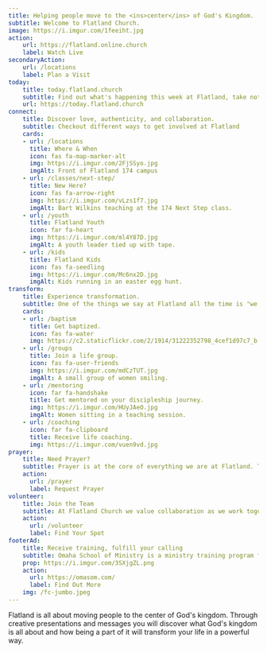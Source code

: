 ```yaml
---
title: Helping people move to the <ins>center</ins> of God's Kingdom.
subtitle: Welcome to Flatland Church.
image: https://i.imgur.com/1feeiht.jpg
action:
    url: https://flatland.online.church
    label: Watch Live
secondaryAction:
    url: /locations
    label: Plan a Visit
today:
    title: today.flatland.church
    subtitle: Find out what's happening this week at Flatland, take notes, read Scripture, and request prayer on our **Today** page.
    url: https://today.flatland.church
connect:
    title: Discover love, authenticity, and collaboration.
    subtitle: Checkout different ways to get involved at Flatland
    cards:
    - url: /locations
      title: Where & When
      icon: fas fa-map-marker-alt
      img: https://i.imgur.com/2FjSSyo.jpg
      imgAlt: Front of Flatland 174 campus
    - url: /classes/next-step/
      title: New Here?
      icon: fas fa-arrow-right
      img: https://i.imgur.com/vLzs1f7.jpg
      imgAlt: Bart Wilkins teaching at the 174 Next Step class.
    - url: /youth
      title: Flatland Youth
      icon: far fa-heart
      img: https://i.imgur.com/ml4Y87D.jpg
      imgAlt: A youth leader tied up with tape.
    - url: /kids
      title: Flatland Kids
      icon: fas fa-seedling
      img: https://i.imgur.com/Mc6nx2D.jpg
      imgAlt: Kids running in an easter egg hunt.
transform:
    title: Experience transformation.
    subtitle: One of the things we say at Flatland all the time is "we love you right where you are, but we love you too much to leave you there." We're committed to seeing God transform your life as you move closer to the center of his Kingdom, and we have a number of key ways to help you do just that.
    cards:
    - url: /baptism
      title: Get baptized.
      icon: fas fa-water
      img: https://c2.staticflickr.com/2/1914/31222352798_4cef1d97c7_b.jpg
    - url: /groups
      title: Join a life group.
      icon: fas fa-user-friends
      img: https://i.imgur.com/mdCzTUT.jpg
      imgAlt: A small group of women smiling.
    - url: /mentoring
      icon: far fa-handshake
      title: Get mentored on your discipleship journey.
      img: https://i.imgur.com/HUyJAeO.jpg
      imgAlt: Women sitting in a teaching session.
    - url: /coaching
      icon: far fa-clipboard
      title: Receive life coaching.
      img: https://i.imgur.com/vuen9vd.jpg
prayer:
    title: Need Prayer?
    subtitle: Prayer is at the core of everything we are at Flatland. The Apostle Paul encouraged his friends to never stop praying. We want to pray for you in your time of need.
    action:
      url: /prayer
      label: Request Prayer
volunteer:
    title: Join the Team
    subtitle: At Flatland Church we value collaboration as we work together to help people move to the center. Find a place where you can serve at Flatland.
    action:
      url: /volunteer
      label: Find Your Spot
footerAd:
    title: Receive training, fulfill your calling
    subtitle: Omaha School of Ministry is a ministry training program from Flatland Church.
    prop: https://i.imgur.com/3SXjgZL.png
    action:
      url: https://omasom.com/
      label: Find Out More
    img: /fc-jumbo.jpeg
---
```


Flatland is all about moving people to the center of God's kingdom. Through creative presentations and messages you will discover what God's kingdom is all about and how being a part of it will transform your life in a powerful way.

